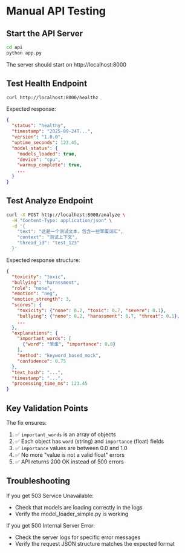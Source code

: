 # Manual API Testing

## Start the API Server

```bash
cd api
python app.py
```

The server should start on http://localhost:8000

## Test Health Endpoint

```bash
curl http://localhost:8000/healthz
```

Expected response:
```json
{
  "status": "healthy",
  "timestamp": "2025-09-24T...",
  "version": "1.0.0",
  "uptime_seconds": 123.45,
  "model_status": {
    "models_loaded": true,
    "device": "cpu",
    "warmup_complete": true,
    ...
  }
}
```

## Test Analyze Endpoint

```bash
curl -X POST http://localhost:8000/analyze \
  -H "Content-Type: application/json" \
  -d '{
    "text": "这是一个测试文本，包含一些笨蛋词汇",
    "context": "测试上下文",
    "thread_id": "test_123"
  }'
```

Expected response structure:
```json
{
  "toxicity": "toxic",
  "bullying": "harassment",
  "role": "none",
  "emotion": "neg",
  "emotion_strength": 3,
  "scores": {
    "toxicity": {"none": 0.2, "toxic": 0.7, "severe": 0.1},
    "bullying": {"none": 0.2, "harassment": 0.7, "threat": 0.1},
    ...
  },
  "explanations": {
    "important_words": [
      {"word": "笨蛋", "importance": 0.8}
    ],
    "method": "keyword_based_mock",
    "confidence": 0.75
  },
  "text_hash": "...",
  "timestamp": "...",
  "processing_time_ms": 123.45
}
```

## Key Validation Points

The fix ensures:

1. ✅ `important_words` is an array of objects
2. ✅ Each object has `word` (string) and `importance` (float) fields
3. ✅ `importance` values are between 0.0 and 1.0
4. ✅ No more "value is not a valid float" errors
5. ✅ API returns 200 OK instead of 500 errors

## Troubleshooting

If you get 503 Service Unavailable:
- Check that models are loading correctly in the logs
- Verify the model_loader_simple.py is working

If you get 500 Internal Server Error:
- Check the server logs for specific error messages
- Verify the request JSON structure matches the expected format